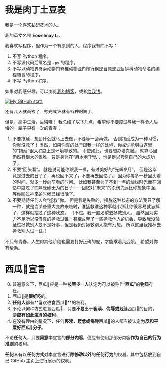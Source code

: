# 我是肉丁土豆表

我是一个喜欢钻研技术的人。

我的英文名是 **Eosellmay Li**。

我喜欢写程序，但作为一个有原则的人，程序我有四不写：

1. 不写 Python 程序。
2. 不写源代码后缀名是 `.py` 的程序。
3. 不写以动物界脊索动物门脊椎动物亚门爬行纲蛇目原蛇亚目蟒科动物命名的编程语言的程序。
4. 不写 Python 程序。

如果对我感兴趣，可以浏览[我的博客](https://www.cnblogs.com/QiFande)，或者[给我钱](https://www.cnblogs.com/QiFande/gallery/image/449853.html)。

[![My GitHub stats](https://github-readme-stats.vercel.app/api?username=E0SelmY4V&show_icons=true&theme=dark)](https://github.com/anuraghazra/github-readme-stats)

还有几天就高考了，考完或许就有各种时间了。

但是，高中生活，后悔哇！
我总结了以下几点，希望你不要度过与我一样令人后悔的一辈子只有一次的青春：

1. 不要拖延，想到什么就马上去做，不要等一会再做。
   否则拖延成为一种习惯，你就没救了！
   当然，如果你真的处于跟我一样的处境，你或许能明白这里的“拖延”很大程度上是环境导致的。
   即使如此，也要想办法克服。
   就算心里仍然有很大的困难，只是身体在“麻木地”行动，也是足以夸奖自己的大成功了。
2. 不要“回头看”。
   就是说可能你跟我一样，有过美好的“光辉岁月”。
   但是这毕竟是过去的日子了，再也回不来了，不要再去回忆了。
   因为你每多一秒回头看的时间，就少一秒向前看的时间。
   比如我甚至为了不到一年的灿烂时光而在回忆中度过了四年碌碌无为的日子——回忆对“未来”的杀伤力远比你想象中强，等你回过神来的时候已经很晚了。
3. 不要期待任何人会“拯救”你。
   但是我是失败的，摆脱这种状态的方法我只了解一种，就是当某些重大变故来临时，谁拯救谁这种事就小到让你很容易就忘掉了，这样就摆脱了这种状态。
   （不过，我一直渴望去拯救别人。
   虽然因为实力不足所以没有真的拯救过谁，甚至放弃了一些拯救他人的机会，导致我没验证过拯救别人是不是好事，但是我仍对拯救别人抱有幻想。
   所以这里我推荐去拯救别人试一试。）

不只有青春，人生的其他阶段也需要打好正确的舵，才能乘着风远航。
希望对你有帮助。

# 西瓜🍉宣言

0. 普遍意义下，西瓜🍉应是一种被**至少一人**认定为可以被称作“**西瓜**”的**物质**存在。
1. 西瓜🍉是**很好吃**的。
2. **任何人**都有**喜欢进食西瓜🍉**的权利。
3. 不论以何种方式进食西瓜🍉，只要**不是**出于**亵渎、侮辱或贬低**西瓜🍉的目的，便**应有如此进食的权利**。
4. 在没有理由的情况下，任何**亵渎、贬低或侮辱**西瓜🍉的人都应被认定为**反和平爱好西瓜🍉分子**。

不论**任何人**，只要**同意**本宣言的**部分内容**，便应有使用那部分内容**作为自己的行为准则**的权利。

**任何人**有以**任何方式**对本宣言进行**除修改以外**的**任何行为**的权利，其中包括放到自己 GitHub 主页上进行展示的权利。
